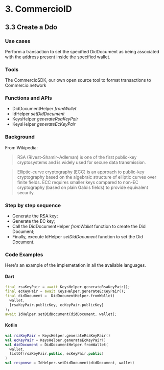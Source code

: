 # 3. CommercioID

## 3.3 Create a Ddo

### Use cases
Perform a transaction to set the specified DidDocument as being associated with the address present inside the specified wallet.

### Tools
The CommercioSDK, our own open source tool to format transactions to Commercio.network

### Functions and APIs
- DidDocumentHelper _fromWallet_
- IdHelper _setDidDocument_
- KeysHelper _generateRsaKeyPair_
- KeysHelper _generateEcKeyPair_

###  Background
From Wikipedia:
> RSA (Rivest–Shamir–Adleman) is one of the first public-key cryptosystems and is widely used for secure data transmission.

> Elliptic-curve cryptography (ECC) is an approach to public-key cryptography based on the algebraic structure of elliptic curves over finite fields. ECC requires smaller keys compared to non-EC cryptography (based on plain Galois fields) to provide equivalent security.

### Step by step sequence
- Generate the RSA key;
- Generate the EC key;
- Call the DidDocumentHelper _fromWallet_ function to create the Did Document;
- Finally, execute IdHelper _setDidDocument_ function to set the Did Document.

### Code Examples
Here's an example of the implemetation in all the available languages.

#### Dart
```dart
final rsaKeyPair = await KeysHelper.generateRsaKeyPair();
final ecKeyPair = await KeysHelper.generateEcKeyPair();
final didDocument =  DidDocumentHelper.fromWallet(
  wallet, 
  [rsaKeyPair.publicKey, ecKeyPair.publicKey]
);
await IdHelper.setDidDocument(didDocument, wallet);
```

#### Kotlin
```kotlin
val rsaKeyPair = KeysHelper.generateRsaKeyPair()
val ecKeyPair = KeysHelper.generateEcKeyPair()
val didDocument = DidDocumentHelper.fromWallet(
  wallet, 
  listOf(rsaKeyPair.public, ecKeyPair.public)
)
val response = IdHelper.setDidDocument(didDocument, wallet)
```